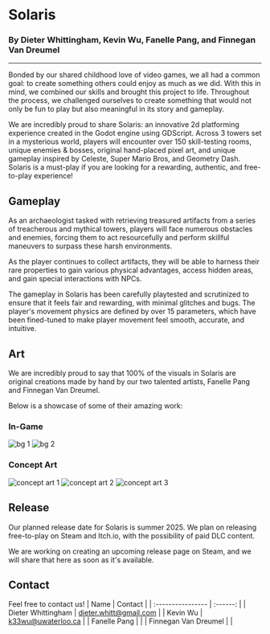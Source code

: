 # Solaris
### By Dieter Whittingham, Kevin Wu, Fanelle Pang, and Finnegan Van Dreumel
***
Bonded by our shared childhood love of video games, we all had a common goal: to create something others could enjoy as much as we did. With this in mind, we combined our skills and brought this project to life.
Throughout the process, we challenged ourselves to create something that would not only be fun to play but also meaningful in its story and gameplay.

We are incredibly proud to share Solaris: an innovative 2d platforming experience created in the Godot engine using GDScript.
Across 3 towers set in a mysterious world, players will encounter over 150 skill-testing rooms, unique enemies & bosses, original hand-placed pixel art, 
and unique gameplay inspired by Celeste, Super Mario Bros, and Geometry Dash.
Solaris is a must-play if you are looking for a rewarding, authentic, and free-to-play experience!

## Gameplay
[comment]: <> ([clip])

As an archaeologist tasked with retrieving treasured artifacts from a series of treacherous and mythical towers, players will face numerous obstacles and enemies, 
forcing them to act resourcefully and perform skillful maneuvers to surpass these harsh environments. 

As the player continues to collect artifacts, they will be able to harness their rare properties to gain various physical advantages, access hidden areas, and gain special interactions with NPCs.

[comment]: <> ([screenshot of artifacts])

[comment]: <> ([clip of artifact buff])

The gameplay in Solaris has been carefully playtested and scrutinized to ensure that it feels fair and rewarding, with minimal glitches and bugs.
The player's movement physics are defined by over 15 parameters, which have been fined-tuned to make player movement feel smooth, accurate, and intuitive.

## Art
We are incredibly proud to say that 100% of the visuals in Solaris are original creations made by hand by our two talented artists, Fanelle Pang and Finnegan Van Dreumel.

Below is a showcase of some of their amazing work:

### In-Game
![bg 1](https://github.com/dieterwhitt/game/blob/main/gallery/bowelsbg1good-resize.png)
![bg 2](https://github.com/dieterwhitt/game/blob/main/gallery/finn-sketch1-resize.png)

### Concept Art

![concept art 1](https://github.com/dieterwhitt/game/blob/main/gallery/finn-sketch2-crop.png)
![concept art 2](https://github.com/dieterwhitt/game/blob/main/gallery/finn-sketch3-crop.png)
![concept art 3](https://github.com/dieterwhitt/game/blob/main/gallery/finn-sketch4-crop.png)


## Release
Our planned release date for Solaris is summer 2025. We plan on releasing free-to-play on Steam and Itch.io, with the possibility of paid DLC content.

We are working on creating an upcoming release page on Steam, and we will share that here as soon as it's available.

## Contact
Feel free to contact us!
| Name                 |  Contact    |
| :---------------- | :------: |
| Dieter Whittingham        |   dieter.whitt@gmail.com   |
| Kevin Wu                  |   k33wu@uwaterloo.ca   |
| Fanelle Pang              |      |
| Finnegan Van Dreumel      |      |

